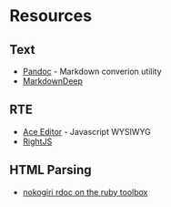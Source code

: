 # Resources

## Text
- [Pandoc](http://johnmacfarlane.net/pandoc/) - Markdown converion utility
- [MarkdownDeep](http://www.toptensoftware.com/markdowndeep/)

## RTE
- [Ace Editor](http://ace.ajax.org/) - Javascript WYSIWYG
- [RightJS](http://rightjs.org/)

## HTML Parsing
- [nokogiri rdoc on the ruby toolbox](http://rubydoc.info/gems/nokogiri/frames "Nokogiri Rdoc")


